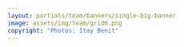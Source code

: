 ```yaml
---
layout: partials/team/banners/single-big-banner
image: assets/img/team/grid6.png
copyright: "Photos: Itay Benit"
---
```

